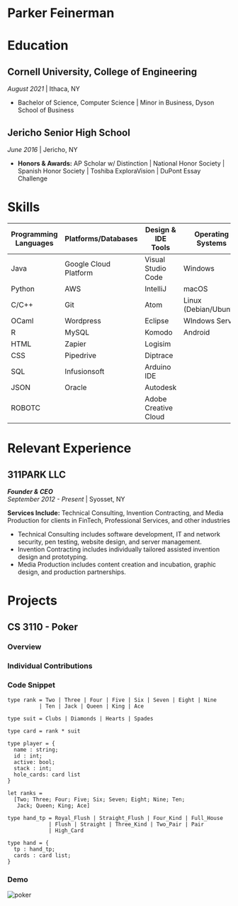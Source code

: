 # Parker Feinerman

# Education

## Cornell University, College of Engineering
_August 2021_  \| Ithaca, NY
- Bachelor of Science, Computer Science \| Minor in Business, Dyson School of Business
  
## Jericho Senior High School
_June 2016_ \| Jericho, NY  
- **Honors & Awards:** AP Scholar w/ Distinction \| National Honor Society \| Spanish Honor Society \| Toshiba ExploraVision \| DuPont Essay Challenge

# Skills

Programming Languages | Platforms/Databases | Design & IDE Tools | Operating Systems
---- | ---- | ---- | ----
Java | Google Cloud Platform | Visual Studio Code | Windows
Python | AWS | IntelliJ | macOS
C/C++ | Git | Atom | Linux (Debian/Ubuntu)
OCaml | Wordpress | Eclipse | WIndows Server
R | MySQL | Komodo | Android
HTML | Zapier | Logisim
CSS | Pipedrive | Diptrace
SQL | Infusionsoft | Arduino IDE
JSON | Oracle | Autodesk
ROBOTC | | Adobe Creative Cloud

# Relevant Experience

## 311PARK LLC
_**Founder & CEO**_  
_September 2012 - Present_ \| Syosset, NY  
  
**Services Include:** Technical Consulting, Invention Contracting, and Media Production for clients in FinTech, Professional Services, and other industries  
- Technical Consulting includes software development, IT and network security, pen testing, website design, and server management.
- Invention Contracting includes individually tailored assisted invention design and prototyping.
- Media Production includes content creation and incubation, graphic design, and production partnerships.


# Projects

## CS 3110 - Poker



### Overview


### Individual Contributions


### Code Snippet
```
type rank = Two | Three | Four | Five | Six | Seven | Eight | Nine
          | Ten | Jack | Queen | King | Ace

type suit = Clubs | Diamonds | Hearts | Spades

type card = rank * suit

type player = {
  name : string;
  id : int;
  active: bool;
  stack : int;
  hole_cards: card list
}

let ranks =
  [Two; Three; Four; Five; Six; Seven; Eight; Nine; Ten; 
   Jack; Queen; King; Ace]

type hand_tp = Royal_Flush | Straight_Flush | Four_Kind | Full_House
             | Flush | Straight | Three_Kind | Two_Pair | Pair
             | High_Card

type hand = {
  tp : hand_tp;
  cards : card list;
}
```

### Demo

![poker](https://user-images.githubusercontent.com/22283357/128093580-75dde6c6-db0d-499f-aabf-b65d6e293b96.gif)
